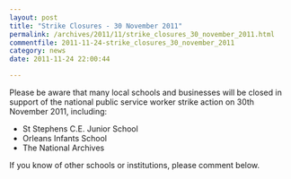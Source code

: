 ```yaml
---
layout: post
title: "Strike Closures - 30 November 2011"
permalink: /archives/2011/11/strike_closures_30_november_2011.html
commentfile: 2011-11-24-strike_closures_30_november_2011
category: news
date: 2011-11-24 22:00:44

---
```


Please be aware that many local schools and businesses will be closed in support of the national public service worker strike action on 30th November 2011, including:

-   St Stephens C.E. Junior School
-   Orleans Infants School
-   The National Archives

If you know of other schools or institutions, please comment below.
